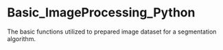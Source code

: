 # Basic_ImageProcessing_Python
The basic functions utilized to prepared image dataset for a segmentation algorithm. 
